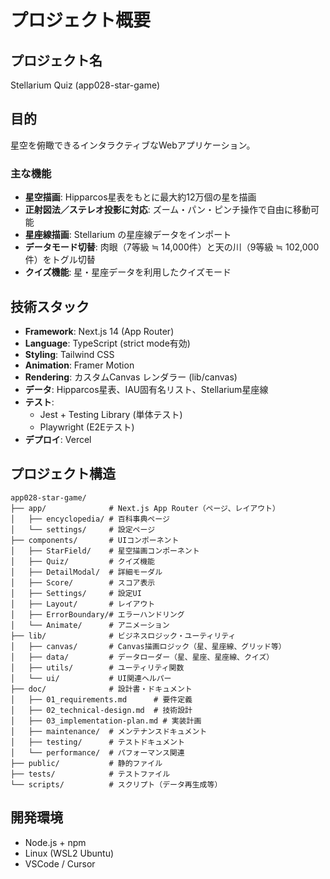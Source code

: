 # プロジェクト概要

## プロジェクト名
Stellarium Quiz (app028-star-game)

## 目的
星空を俯瞰できるインタラクティブなWebアプリケーション。

### 主な機能
- **星空描画**: Hipparcos星表をもとに最大約12万個の星を描画
- **正射図法／ステレオ投影に対応**: ズーム・パン・ピンチ操作で自由に移動可能
- **星座線描画**: Stellarium の星座線データをインポート
- **データモード切替**: 肉眼（7等級 ≒ 14,000件）と天の川（9等級 ≒ 102,000件）をトグル切替
- **クイズ機能**: 星・星座データを利用したクイズモード

## 技術スタック
- **Framework**: Next.js 14 (App Router)
- **Language**: TypeScript (strict mode有効)
- **Styling**: Tailwind CSS
- **Animation**: Framer Motion
- **Rendering**: カスタムCanvas レンダラー (lib/canvas)
- **データ**: Hipparcos星表、IAU固有名リスト、Stellarium星座線
- **テスト**: 
  - Jest + Testing Library (単体テスト)
  - Playwright (E2Eテスト)
- **デプロイ**: Vercel

## プロジェクト構造
```
app028-star-game/
├── app/              # Next.js App Router（ページ、レイアウト）
│   ├── encyclopedia/ # 百科事典ページ
│   └── settings/     # 設定ページ
├── components/       # UIコンポーネント
│   ├── StarField/    # 星空描画コンポーネント
│   ├── Quiz/         # クイズ機能
│   ├── DetailModal/  # 詳細モーダル
│   ├── Score/        # スコア表示
│   ├── Settings/     # 設定UI
│   ├── Layout/       # レイアウト
│   ├── ErrorBoundary/# エラーハンドリング
│   └── Animate/      # アニメーション
├── lib/              # ビジネスロジック・ユーティリティ
│   ├── canvas/       # Canvas描画ロジック（星、星座線、グリッド等）
│   ├── data/         # データローダー（星、星座、星座線、クイズ）
│   ├── utils/        # ユーティリティ関数
│   └── ui/           # UI関連ヘルパー
├── doc/              # 設計書・ドキュメント
│   ├── 01_requirements.md      # 要件定義
│   ├── 02_technical-design.md  # 技術設計
│   ├── 03_implementation-plan.md # 実装計画
│   ├── maintenance/  # メンテナンスドキュメント
│   ├── testing/      # テストドキュメント
│   └── performance/  # パフォーマンス関連
├── public/           # 静的ファイル
├── tests/            # テストファイル
└── scripts/          # スクリプト（データ再生成等）
```

## 開発環境
- Node.js + npm
- Linux (WSL2 Ubuntu)
- VSCode / Cursor
